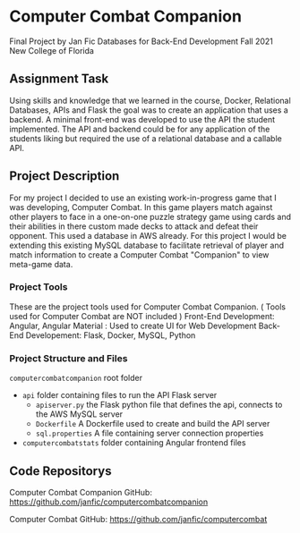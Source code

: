 # Computer Combat Companion

Final Project
by Jan Fic
Databases for Back-End Development 
Fall 2021
New College of Florida

## Assignment Task
Using skills and knowledge that we learned in the course, Docker, Relational Databases, APIs and Flask
the goal was to create an application that uses a backend. A minimal front-end was developed to use 
the API the student implemented. The API and backend could be for any application of the students liking but 
required the use of a relational database and a callable API. 

## Project Description
For my project I decided to use an existing work-in-progress game that I was developing, Computer Combat.
In this game players match against other players to face in a one-on-one puzzle strategy game using
cards and their abilities in there custom made decks to attack and defeat their opponent. This used a database
in AWS already. For this project I would be extending this existing MySQL database to facilitate retrieval of 
player and match information to create a Computer Combat "Companion" to view meta-game data.

### Project Tools
These are the project tools used for Computer Combat Companion. ( Tools used for Computer Combat are NOT included )
Front-End Development: Angular, Angular Material : Used to create UI for Web Development
Back-End Developement: Flask, Docker, MySQL, Python

### Project Structure and Files
`computercombatcompanion` root folder
* `api` folder containing files to run the API Flask server
    * `apiserver.py` the Flask python file that defines the api, connects to the AWS MySQL server
    * `Dockerfile` A Dockerfile used to create and build the API server
    * `sql.properties` A file containing server connection properties
* `computercombatstats` folder containing Angular frontend files

## Code Repositorys
Computer Combat Companion GitHub: https://github.com/janfic/computercombatcompanion

Computer Combat GitHub: https://github.com/janfic/computercombat